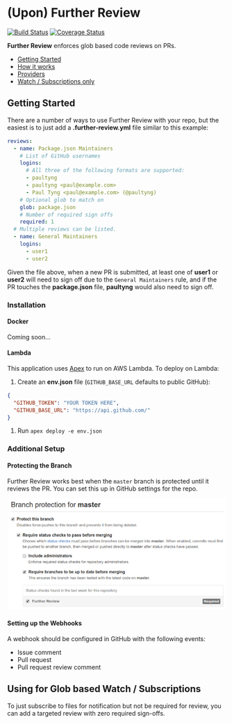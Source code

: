 # (Upon) Further Review

[![Build Status](https://travis-ci.org/paultyng/further-review.svg?branch=master)](https://travis-ci.org/paultyng/further-review) [![Coverage Status](https://coveralls.io/repos/github/paultyng/further-review/badge.svg?branch=master)](https://coveralls.io/github/paultyng/further-review?branch=master)

**Further Review** enforces glob based code reviews on PRs.

* [Getting Started](#getting-started)
* [How it works](doc/how-it-works.md)
* [Providers](doc/providers.md)
* [Watch / Subscriptions only](#using-for-glob-based-watch--subscriptions)

## Getting Started

There are a number of ways to use Further Review with your repo, but the easiest is to just add a **.further-review.yml** file similar to this example:

```yaml
reviews:
  - name: Package.json Maintainers
    # List of GitHub usernames
    logins:
      # All three of the following formats are supported:
      - paultyng
      - paultyng <paul@example.com>
      - Paul Tyng <paul@example.com> (@paultyng)
    # Optional glob to match on
    glob: package.json
    # Number of required sign offs
    required: 1
  # Multiple reviews can be listed.
  - name: General Maintainers
    logins:
      - user1
      - user2
```

Given the file above, when a new PR is submitted, at least one of **user1** or **user2** will need to sign off due to the `General Maintainers` rule, and if the PR touches the **package.json** file, **paultyng** would also need to sign off.

### Installation

#### Docker

Coming soon...

#### Lambda

This application uses [Apex](http://apex.run) to run on AWS Lambda.  To deploy on Lambda:

1. Create an **env.json** file (`GITHUB_BASE_URL` defaults to public GitHub):

  ```json
  {
    "GITHUB_TOKEN": "YOUR TOKEN HERE",
    "GITHUB_BASE_URL": "https://api.github.com/"
  }
  ```

1. Run `apex deploy -e env.json`

### Additional Setup

#### Protecting the Branch

Further Review works best when the `master` branch is protected until it reviews the PR.  You can set this up in GitHub settings for the repo.

![Protecting the master branch](doc/img/protect-branch.png)

#### Setting up the Webhooks

A webhook should be configured in GitHub with the following events:

* Issue comment
* Pull request
* Pull request review comment

## Using for Glob based Watch / Subscriptions

To just subscribe to files for notification but not be required for review, you can add a targeted review with zero required sign-offs.

